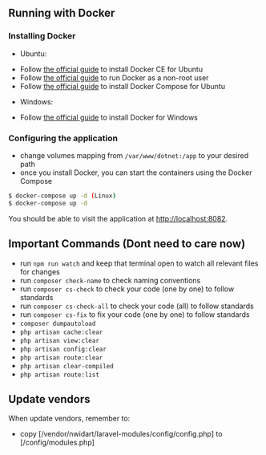 ## Running with Docker

### Installing Docker
- Ubuntu:
* Follow [the official guide](https://docs.docker.com/engine/installation/linux/docker-ce/ubuntu/#install-docker-ce) to install Docker CE for Ubuntu
* Follow [the official guide](https://docs.docker.com/engine/installation/linux/linux-postinstall/) to run Docker as a non-root user
* Follow [the official guide](https://docs.docker.com/compose/install/) to install Docker Compose for Ubuntu

- Windows:
* Follow [the official guide](https://docs.docker.com/docker-for-windows/install/#about-windows-containers) to install Docker for Windows

### Configuring the application

* change volumes mapping from ```/var/www/dotnet:/app``` to your desired path
* once you install Docker, you can start the containers using the Docker Compose

```sh
$ docker-compose up -d (Linux)
$ docker-compose up -d
```

You should be able to visit the application at [http://localhost:8082](http://localhost:8082).

## Important Commands (Dont need to care now)

* run ```npm run watch``` and keep that terminal open to watch all relevant files for changes
* run ```composer check-name``` to check naming conventions
* run ```composer cs-check``` to check your code (one by one) to follow standards
* run ```composer cs-check-all``` to check your code (all) to follow standards
* run ```composer cs-fix``` to fix your code (one by one) to follow standards
* ```composer dumpautoload```
* ```php artisan cache:clear```
* ```php artisan view:clear```
* ```php artisan config:clear```
* ```php artisan route:clear```
* ```php artisan clear-compiled```
* ```php artisan route:list```

## Update vendors

When update vendors, remember to:

* copy [/vendor/nwidart/laravel-modules/config/config.php] to [/config/modules.php]
